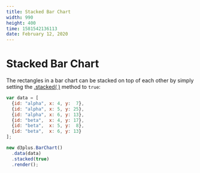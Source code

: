 ```yaml
---
title: Stacked Bar Chart
width: 990
height: 400
time: 1581542136113
date: February 12, 2020
---
```


# Stacked Bar Chart

The rectangles in a bar chart can be stacked on top of each other by simply setting the [.stacked( )](http://d3plus.org/docs/#Plot.stacked) method to `true`:

```js
var data = [
  {id: "alpha", x: 4, y:  7},
  {id: "alpha", x: 5, y: 25},
  {id: "alpha", x: 6, y: 13},
  {id: "beta",  x: 4, y: 17},
  {id: "beta",  x: 5, y:  8},
  {id: "beta",  x: 6, y: 13}
];

new d3plus.BarChart()
  .data(data)
  .stacked(true)
  .render();
```
